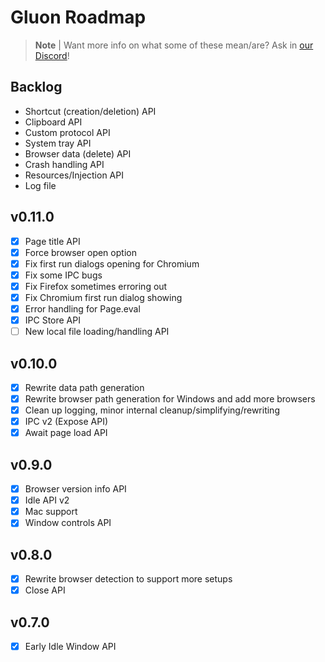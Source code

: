# Gluon Roadmap

> **Note** |
> Want more info on what some of these mean/are? Ask in [our Discord](https://discord.gg/RFtUCA8fST)!

## Backlog
- Shortcut (creation/deletion) API
- Clipboard API
- Custom protocol API
- System tray API
- Browser data (delete) API
- Crash handling API
- Resources/Injection API
- Log file


## v0.11.0
- [X] Page title API
- [X] Force browser open option
- [X] Fix first run dialogs opening for Chromium
- [X] Fix some IPC bugs
- [X] Fix Firefox sometimes erroring out
- [X] Fix Chromium first run dialog showing
- [X] Error handling for Page.eval
- [X] IPC Store API
- [ ] New local file loading/handling API

## v0.10.0
- [X] Rewrite data path generation
- [X] Rewrite browser path generation for Windows and add more browsers
- [X] Clean up logging, minor internal cleanup/simplifying/rewriting
- [X] IPC v2 (Expose API)
- [X] Await page load API

## v0.9.0
- [X] Browser version info API
- [X] Idle API v2
- [X] Mac support
- [X] Window controls API

## v0.8.0
- [X] Rewrite browser detection to support more setups
- [X] Close API

## v0.7.0
- [X] Early Idle Window API